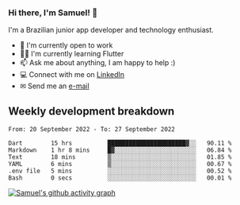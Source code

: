 ### Hi there, I'm Samuel! 👋

I'm a Brazilian junior app developer and technology enthusiast.

- 🏢 I'm currently open to work
- 👨‍💻 I'm currently learning Flutter
- 📫 Ask me about anything, I am happy to help :)
- 💻 Connect with me on [LinkedIn](https://www.linkedin.com/in/samuel-s-marques/)
- ✉ Send me an [e-mail](mailto:samuel.s.marques@protonmail.com)

## Weekly development breakdown
<!--START_SECTION:waka-->

```text
From: 20 September 2022 - To: 27 September 2022

Dart        15 hrs          ██████████████████████▓░░   90.11 %
Markdown    1 hr 8 mins     █▓░░░░░░░░░░░░░░░░░░░░░░░   06.84 %
Text        18 mins         ▒░░░░░░░░░░░░░░░░░░░░░░░░   01.85 %
YAML        6 mins          ▒░░░░░░░░░░░░░░░░░░░░░░░░   00.67 %
.env file   5 mins          ░░░░░░░░░░░░░░░░░░░░░░░░░   00.52 %
Bash        0 secs          ░░░░░░░░░░░░░░░░░░░░░░░░░   00.01 %
```

<!--END_SECTION:waka-->

[![Samuel's github activity graph](https://activity-graph.herokuapp.com/graph?username=samuel-s-marques&theme=react-dark)](https://github.com/samuel-s-marques)
